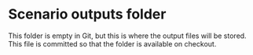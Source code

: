 # Scenario outputs folder

This folder is empty in Git, but this is where the output files will be stored.
This file is committed so that the folder is available on checkout.
